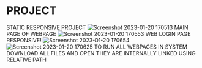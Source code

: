 # PROJECT
STATIC RESPONSIVE PROJECT 
![Screenshot 2023-01-20 170513](https://user-images.githubusercontent.com/121388038/213687488-9716b3be-e983-4965-9914-b2243520dd94.png)
MAIN PAGE OF WEBPAGE 
![Screenshot 2023-01-20 170553](https://user-images.githubusercontent.com/121388038/213687660-be02b462-e298-4249-b229-8554662f27c2.png)
WEB LOGIN PAGE RESPONSIVE!
![Screenshot 2023-01-20 170654](https://user-images.githubusercontent.com/121388038/213687814-5b749d3d-2f1e-4b23-82ab-62781c8960ae.png)
![Screenshot 2023-01-20 170625](https://user-images.githubusercontent.com/121388038/213687833-5e07468a-97d3-4623-820f-62d9ebe1cddd.png)
TO RUN ALL WEBPAGES IN SYSTEM DOWNLOAD ALL FILES AND OPEN THEY ARE INTERNALLY LINKED USING RELATIVE PATH
